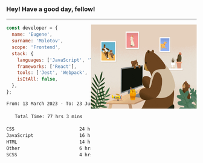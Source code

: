 ### Hey! Have a good day, fellow!
---
<img align='right' alt='GIF' vertical-align='center' src='./src/giphy.gif' width='280px' height='222px'/>

```javascript
const developer = {
  name: 'Eugene',
  surname: 'Molotov',
  scope: 'Frontend',
  stack: {
    languages: ['JavaScript', 'TypeScript'],
    frameworks: ['React'],
    tools: ['Jest', 'Webpack', 'Sass'],
    isItAll: false,
  },
};
```

<div align="center">
<!--START_SECTION:waka-->

```txt
From: 13 March 2023 - To: 23 June 2023

Total Time: 77 hrs 3 mins

CSS                        24 hrs 54 mins  ✎✎✎✎✎✎✎✎.................   32.34 %
JavaScript                 16 hrs 46 mins  ✎✎✎✎✎....................   21.76 %
HTML                       14 hrs 25 mins  ✎✎✎✎✎....................   18.72 %
Other                      6 hrs 16 mins   ✎✎.......................   08.15 %
SCSS                       4 hrs 56 mins   ✎✎.......................   06.40 %
```

<!--END_SECTION:waka-->

